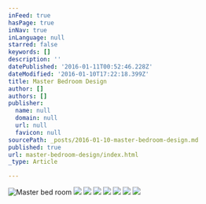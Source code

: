 ```yaml
---
inFeed: true
hasPage: true
inNav: true
inLanguage: null
starred: false
keywords: []
description: ''
datePublished: '2016-01-11T00:52:46.228Z'
dateModified: '2016-01-10T17:22:18.399Z'
title: Master Bedroom Design
author: []
authors: []
publisher:
  name: null
  domain: null
  url: null
  favicon: null
sourcePath: _posts/2016-01-10-master-bedroom-design.md
published: true
url: master-bedroom-design/index.html
_type: Article

---
```

![Master bed room](https://s3-us-west-2.amazonaws.com/the-grid-img/p/caa8c2a73c8af8d69086dc708ba36355d729368c.jpg)
![](https://s3-us-west-2.amazonaws.com/the-grid-img/p/e45a0458622c248538ee39be3d51395360b16bda.jpg)
![](https://s3-us-west-2.amazonaws.com/the-grid-img/p/3aa64546a5f6f2d3b6305c18503da5dd7aad342d.jpg)
![](https://s3-us-west-2.amazonaws.com/the-grid-img/p/152682b5062f89856b1d33f3b65841a5c5bc19af.jpg)
![](https://s3-us-west-2.amazonaws.com/the-grid-img/p/05078b67fc3641661789ba173e308cdb6497ef06.jpg)
![](https://s3-us-west-2.amazonaws.com/the-grid-img/p/764db9e1bba15acdab596158ca5d7c2fce2e2550.jpg)
![](https://s3-us-west-2.amazonaws.com/the-grid-img/p/3f953100e1eba0027339450e5b57e7170292d6dd.jpg)
![](https://s3-us-west-2.amazonaws.com/the-grid-img/p/bfe6fb6d59ecc4603c5c1da4161cbfe9ae5a21e2.jpg)